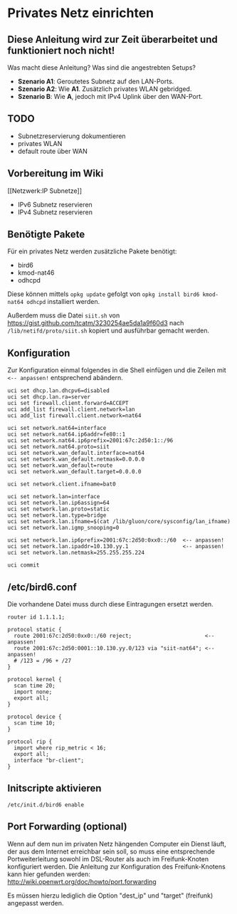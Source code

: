 # Privates Netz einrichten

## Diese Anleitung wird zur Zeit überarbeitet und funktioniert noch nicht!

Was macht diese Anleitung? Was sind die angestrebten Setups?

- **Szenario A1**: Geroutetes Subnetz auf den LAN-Ports.
- **Szenario A2**: Wie **A1**. Zusätzlich privates WLAN gebridged.
- **Szenario B**: Wie **A**, jedoch mit IPv4 Uplink über den WAN-Port.

## TODO

- Subnetzreservierung dokumentieren
- privates WLAN
- default route über WAN

## Vorbereitung im Wiki

[[Netzwerk:IP Subnetze]]

- IPv6 Subnetz reservieren
- IPv4 Subnetz reservieren

## Benötigte Pakete

Für ein privates Netz werden zusätzliche Pakete benötigt: 

- bird6
- kmod-nat46
- odhcpd

Diese können mittels `opkg update` gefolgt von `opkg install bird6 kmod-nat64 odhcpd` installiert 
werden.

Außerdem muss die Datei `siit.sh` von https://gist.github.com/tcatm/3230254ae5da1a9f60d3 nach `/lib/netifd/proto/siit.sh` kopiert und ausführbar gemacht werden.

## Konfiguration

Zur Konfiguration einmal folgendes in die Shell einfügen und die Zeilen mit `<-- anpassen!` entsprechend abändern.

    uci set dhcp.lan.dhcpv6=disabled
    uci set dhcp.lan.ra=server
    uci set firewall.client.forward=ACCEPT
    uci add_list firewall.client.network=lan
    uci add_list firewall.client.network=nat64

    uci set network.nat64=interface
    uci set network.nat64.ip6addr=fe80::1
    uci set network.nat64.ip6prefix=2001:67c:2d50:1::/96
    uci set network.nat64.proto=siit
    uci set network.wan_default.interface=nat64
    uci set network.wan_default.netmask=0.0.0.0
    uci set network.wan_default=route
    uci set network.wan_default.target=0.0.0.0

    uci set network.client.ifname=bat0

    uci set network.lan=interface
    uci set network.lan.ip6assign=64
    uci set network.lan.proto=static
    uci set network.lan.type=bridge
    uci set network.lan.ifname=$(cat /lib/gluon/core/sysconfig/lan_ifname)
    uci set network.lan.igmp_snooping=0

    uci set network.lan.ip6prefix=2001:67c:2d50:0xx0::/60  <-- anpassen!
    uci set network.lan.ipaddr=10.130.yy.1                 <-- anpassen!
    uci set network.lan.netmask=255.255.255.224
    
    uci commit

## /etc/bird6.conf
Die vorhandene Datei muss durch diese Eintragungen ersetzt werden.

    router id 1.1.1.1;
    
    protocol static {
      route 2001:67c:2d50:0xx0::/60 reject;                       <-- anpassen!
      route 2001:67c:2d50:0001::10.130.yy.0/123 via "siit-nat64"; <-- anpassen!
      # /123 = /96 + /27
    }

    protocol kernel {
      scan time 20;
      import none;
      export all;
    }

    protocol device {
      scan time 10;
    }

    protocol rip {
      import where rip_metric < 16;
      export all;
      interface "br-client";
    }

## Initscripte aktivieren

    /etc/init.d/bird6 enable

## Port Forwarding (optional)

Wenn auf dem nun im privaten Netz hängenden Computer ein Dienst läuft, der aus dem Internet erreichbar sein soll, so muss eine entsprechende Portweiterleitung sowohl im DSL-Router als auch im Freifunk-Knoten konfiguriert werden. Die Anleitung zur Konfiguration des Freifunk-Knotens kann hier gefunden werden:
http://wiki.openwrt.org/doc/howto/port.forwarding

Es müssen hierzu lediglich die Option "dest_ip" und "target" (freifunk) angepasst werden.